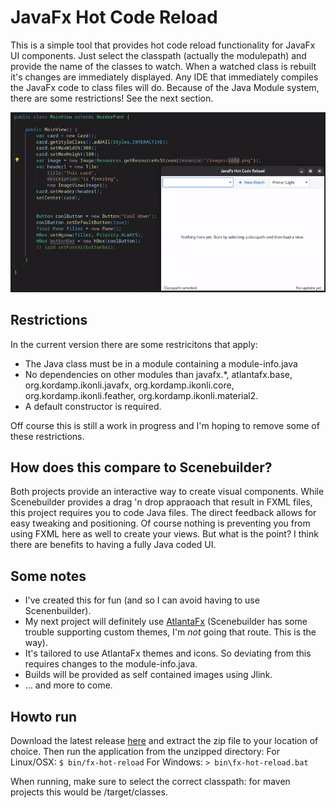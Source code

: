 # JavaFx Hot Code Reload
This is a simple tool that provides hot code reload functionality for JavaFx UI components. Just select the classpath (actually the modulepath) and provide the name of the classes to watch. When a watched class is rebuilt it's changes are immediately displayed. Any IDE that immediately compiles the JavaFx code to class files will do. Because of the Java Module system, there are some restrictions! See the next section.

![Demo time](demotime.gif)

## Restrictions
In the current version there are some restricitons that apply:
- The Java class must be in a module containing a module-info.java
- No dependencies on other modules than javafx.*, atlantafx.base, org.kordamp.ikonli.javafx, org.kordamp.ikonli.core, org.kordamp.ikonli.feather, org.kordamp.ikonli.material2.
- A default constructor is required.
  
Off course this is still a work in progress and I'm hoping to remove some of these restrictions.
  
## How does this compare to Scenebuilder?
Both projects provide an interactive way to create visual components. While Scenebuilder provides a drag 'n drop appraoach that result in FXML files, this project requires you to code Java files. The direct feedback allows for easy 
tweaking and positioning. Of course nothing is preventing you from using FXML here as well to create your views. But what is the point? I think there are benefits to having a fully Java coded UI.

## Some notes
- I've created this for fun (and so I can avoid having to use Scenenbuilder).
- My next project will definitely use [AtlantaFx](https://github.com/mkpaz/atlantafx) (Scenebuilder has some trouble supporting custom themes, I'm _not_ going that route. This is the way).
- It's tailored to use AtlantaFx themes and icons. So deviating from this requires changes to the module-info.java.
- Builds will be provided as self contained images using Jlink.
- ... and more to come.

## Howto run
Download the latest release [here](https://github.com/mfdewit/javafx-hot-reload/releases) and extract the zip file to your location of choice. 
Then run the application from the unzipped directory:
For Linux/OSX:
`$ bin/fx-hot-reload`
For Windows:
`> bin\fx-hot-reload.bat`

When running, make sure to select the correct classpath: for maven projects this would be <project>/target/classes. 
